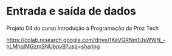 # Entrada e saída de dados
Projeto 04 do curso Introdução à Programação da Proz Tech

https://colab.research.google.com/drive/1KeVGRNm1UsWWN_-hLMhqlMGzmSNUbpvB?usp=sharing
